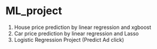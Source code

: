 # ML_project

1. House price prediction by linear regression and xgboost
2. Car price prediction by linear regression and Lasso 
3. Logistic Regression Project (Predict Ad click)
